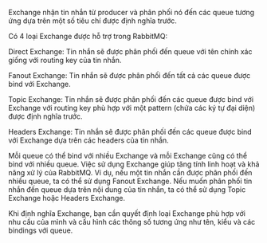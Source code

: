  Exchange nhận tin nhắn từ producer và phân phối nó đến các queue tương ứng dựa trên một số tiêu chí được định nghĩa trước.

Có 4 loại Exchange được hỗ trợ trong RabbitMQ:

Direct Exchange: Tin nhắn sẽ được phân phối đến queue với tên chính xác giống với routing key của tin nhắn.

Fanout Exchange: Tin nhắn sẽ được phân phối đến tất cả các queue được bind với Exchange.

Topic Exchange: Tin nhắn sẽ được phân phối đến các queue được bind với Exchange với routing key phù hợp với một pattern (chứa các ký tự đại diện) được định nghĩa trước.

Headers Exchange: Tin nhắn sẽ được phân phối đến các queue được bind với Exchange dựa trên các headers của tin nhắn.

Mỗi queue có thể bind với nhiều Exchange và mỗi Exchange cũng có thể bind với nhiều queue. Việc sử dụng Exchange giúp tăng tính linh hoạt và khả năng xử lý của RabbitMQ. Ví dụ, nếu một tin nhắn cần được phân phối đến nhiều queue, ta có thể sử dụng Fanout Exchange. Nếu muốn phân phối tin nhắn đến queue dựa trên nội dung của tin nhắn, ta có thể sử dụng Topic Exchange hoặc Headers Exchange.

Khi định nghĩa Exchange, bạn cần quyết định loại Exchange phù hợp với nhu cầu của mình và cấu hình các thông số tương ứng như tên, kiểu và các bindings với queue.